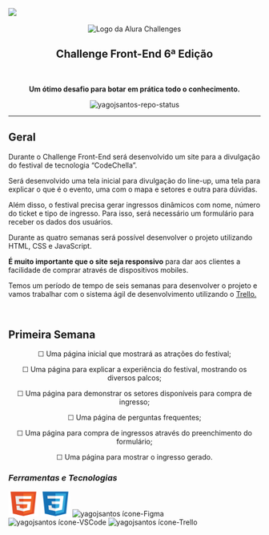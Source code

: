 
![](#https://www.alura.com.br/assets/img/challenges/logos/challenges-logo-front.1674580905.svg#vitrinedev)
<section align="center">
<img src="https://www.alura.com.br/assets/img/challenges/logos/challenges-logo-front.1674580905.svg" alt="Logo da Alura Challenges" width="300px">
<h1>Challenge Front-End 6ª Edição</h1>
<br>
<p><strong>Um ótimo desafio para botar em prática todo o conhecimento.</strong></p>

![yagojsantos-repo-status](https://img.shields.io/badge/Status-Em_Andamento-lightgrey?style=for-the-badge&logo=headspace&logoColor=yellow&color=lightgrey)

</section>

<hr>

<section>
<h2>Geral</h2>
<p>Durante o Challenge Front-End será desenvolvido um site para a divulgação do festival de tecnologia “CodeChella”.</p>
<p>Será desenvolvido uma tela inicial para divulgação do line-up, uma tela para explicar o que é o evento, uma com o mapa e setores e outra para dúvidas.</p>
<p>Além disso, o festival precisa gerar ingressos dinâmicos com nome, número do ticket e tipo de ingresso. Para isso, será necessário um formulário para receber os dados dos usuários.</p>
<p>Durante as quatro semanas será possível desenvolver o projeto utilizando HTML, CSS e JavaScript.</p>
<p><strong>É muito importante que o site seja responsivo</strong> para dar aos clientes a facilidade de comprar através de dispositivos mobiles.</p>
<p>Temos um período de tempo de seis semanas para desenvolver o projeto e vamos trabalhar com o sistema ágil de desenvolvimento utilizando o 
<a href="https://trello.com/b/WQQBtLvn/codechella-primeira-semana">Trello.</a></p>
</section>

<br>

<section>
<h2>Primeira Semana</h2>
<div align="center">
<p>☐ Uma página inicial que mostrará as atrações do festival;</p>
<p>☐ Uma página para explicar a experiência do festival, mostrando os diversos palcos;</p>
<p>☐ Uma página para demonstrar os setores disponíveis para compra de ingresso;</p>
<p>☐ Uma página de perguntas frequentes;</p>
<p>☐ Uma página para compra de ingressos através do preenchimento do formulário;</p>
<p>☐ Uma página para mostrar o ingresso gerado.</p>
</div>
<h3><strong><em>Ferramentas e Tecnologias</em></strong></h3>
<div style="display:inline-block">
<img alt="yagojsantos ícone-HTML" height="50" width="60" src="https://raw.githubusercontent.com/devicons/devicon/master/icons/html5/html5-original.svg">
<img alt="yagojsantos ícone-CSS" height="50" width="60" src="https://raw.githubusercontent.com/devicons/devicon/master/icons/css3/css3-original.svg">
<img alt="yagojsantos ícone-Figma" height="50" width="60" src="https://cdn.jsdelivr.net/gh/devicons/devicon/icons/figma/figma-original.svg">
<img alt="yagojsantos ícone-VSCode" height="50" width="60" src="https://cdn.jsdelivr.net/gh/devicons/devicon/icons/vscode/vscode-original.svg">
<img alt="yagojsantos ícone-Trello" height="50" width="60" src="https://cdn.jsdelivr.net/gh/devicons/devicon/icons/trello/trello-plain.svg">
</dvi>
</section>


